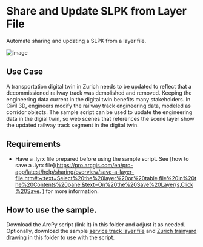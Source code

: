 # Share and Update SLPK from Layer File

Automate sharing and updating a SLPK from a layer file.

![image](https://github.com/user-attachments/assets/07cdb8e3-d0cf-4df4-8edd-3a505bf751ca)


## Use Case
A transportation digital twin in Zurich needs to be updated to reflect that a decommissioned railway track was demolished and removed. Keeping the engineering data current in the digital twin benefits many stakeholders. In Civil 3D, engineers modify the railway track engineering data, modeled as corridor objects. The sample script can be used to update the engineering data in the digial twin, so web scenes that references the scene layer show the updated railway track segment in the digital twin. 


## Requirements
- Have a .lyrx file prepared before using the sample script. See [how to save a .lyrx file](https://pro.arcgis.com/en/pro-app/latest/help/sharing/overview/save-a-layer-file.htm#:~:text=Select%20the%20layer%20or%20table,file%20in%20the%20Contents%20pane.&text=On%20the%20Save%20Layer(s,Click%20Save. ) for more information.

## How to use the sample.
Download the ArcPy script (link it) in this folder and adjust it as needed. Optionally, download the sample [service track layer file](Service_Track.lyrx) and [Zurich trainyard drawing](Zurich_Trainyard.dwg) in this folder to use with the script.
